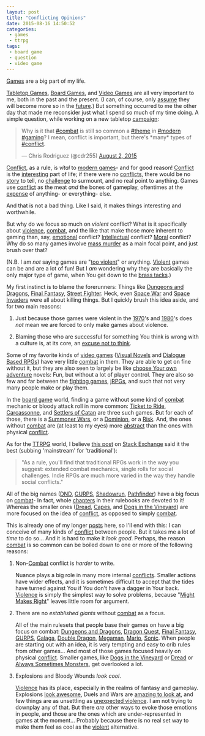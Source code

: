 ```yaml
---
layout: post
title: "Conflicting Opinions"
date: 2015-08-16 14:50:52
categories:
 - games
 - ttrpg
tags:
 - board game
 - question
 - video game
---
```



[Games][games] are a big part of my life.

[Tabletop Games][ttrpg], [Board Games][board games], and
[Video Games][vidya] are all very important to me, both in the past
and the present. (I can, of course, only [assume][xkcdassume] they
will become more so in the [future][future].) But something occurred to me the
other day that made me reconsider just what I spend so much of my time
doing. A simple question, while working on a new tabletop [campaign][ttrpgcamp]:

<blockquote class="twitter-tweet" lang="en">
  <p lang="en" dir="ltr">Why is it that
    <a href="https://twitter.com/hashtag/combat?src=hash">#combat</a>
    is still so common a
    <a href="https://twitter.com/hashtag/theme?src=hash">#theme</a> in
    <a href="https://twitter.com/hashtag/modern?src=hash">#modern</a>
    <a href="https://twitter.com/hashtag/gaming?src=hash">#gaming</a>?
    I mean, conflict is important, but there&#39;s *many* types of
    <a href="https://twitter.com/hashtag/conflict?src=hash">#conflict</a>.
  </p>
  &mdash; Chris Rodriguez (@cdr255)
  <a href="https://twitter.com/cdr255/status/627744475897577472">August 2, 2015</a>
</blockquote>
<script async src="//platform.twitter.com/widgets.js" charset="utf-8"></script>
<!-- more -->

[Conflict][conflict], as a rule, is *vital* to
[modern games][gamehistory]- and for good reason!
[Conflict][conflict] is the [interesting][interest] part of life; if
there were no [conflicts][conflict], there would be no [story][story]
to tell, no [challenge][challenge] to surmount, and no real point to
anything. Games use [conflict][conflict] as the meat *and* the bones
of gameplay, oftentimes at the [expense][expense] of anything- or
everything- else.

And that is not a bad thing. Like I said, it makes things interesting
and worthwhile.

But why do we focus so much on *violent* conflict? What is it
specifically about [violence][violence], [combat][combat], and the
like that make those more inherent to gaming than, say,
[emotional][emotional] conflict? [Intellectual][intellectual]
conflict? [Moral][moral] conflict? Why do so many games involve
[mass murder][mass murder nuklear power] as a main focal point, and
just brush over that?

(N.B. I am *not* saying games are "[too violent][dndviolence]" or
anything. [Violent][violence] games can be and are a lot of fun! But I
*am* wondering why they are basically the only major type of game,
when You get down to the [brass tacks][brasstacks].)

My first instinct is to blame the forerunners: Things like
[Dungeons and Dragons][dnd], [Final Fantasy][ff],
[Street Fighter][sf]. Heck, even [Space War][spacewar] and
[Space Invaders][spaceinv] were all about killing things. But I
quickly brush this idea aside, and for two main reasons:

1. Just because those games were violent in the [1970][seventies]'s
and [1980][eighties]'s does *not* mean we are forced to only make
games about violence.
   
2. Blaming those who are successful for something You think is wrong
   with a culture is, at its core, an [excuse not to think][excuse].

Some of my favorite kinds of [video games][vidya]
([Visual Novels][vns] and [Dialogue Based RPGs][dialog]) have very
little [combat][combat] in them. They are able to get on fine without
it, but they are also seen to largely be like
[choose Your own adventure][cyoa] novels: Fun, but without a lot of
player control. They are also so few and far between the
[fighting games][fighting], [jRPGs][jrpg], and such that not very many
people make or play them.

In the [board game][board games] world, finding a game without some
kind of [combat][combat] mechanic or bloody attack roll in more
common: [Ticket to Ride][ticket], [Carcassonne][carcass], and
[Settlers of Catan][catan] are three such games. But for each of
those, there is a [Summoner Wars][summoner], or a
[Dominion][dominion], or a [Risk][risk]. And, the ones without
[combat][combat] are (at least to my eyes) more [abstract][abstract]
than the ones with physical [conflict][conflict].

As for the [TTRPG][ttrpg] world, I believe [this post][stackpost] on
[Stack Exchange][stack] said it the best (subbing 'mainstream' for
'traditional'):

> "As a rule, you'll find that traditional RPGs work in the
> way you suggest: extended combat mechanics, single rolls for social
> challenges. Indie RPGs are much more varied in the way they handle
> social conflicts."

All of the big names ([DND][dnd], [GURPS][gurps], [Shadowrun][shadow],
[Pathfinder][pf]) have a big focus on [combat][combat]- In fact, whole
[chapters][combatchap] in their rulebooks are devoted to it! Whereas
the smaller ones ([Dread][dread], [Capes][capes], and
[Dogs in the Vineyard][ditv]) are more focused on the idea of
[conflict][conflict], as opposed to simply [combat][combat].

This is already one of my longer [posts][posts] here, so I'll end with
this: I can conceive of many kinds of [conflict][conflict] between
people. But it takes me a lot of *time* to do so... And it is hard to
make it *look good*.  Perhaps, the reason [combat][combat] is so
common can be boiled down to one or more of the following reasons:

1. Non-[Combat][combat] conflict is *harder* to write.

   Nuance plays a big role in many more internal
   [conflicts][conflict]. Smaller actions have wider effects, and it
   is sometimes difficult to accept that the tides have turned against
   You if You don't have a dagger in Your back. [Violence][violence]
   is simply the simplest way to solve problems, because "[Might Makes
   Right][might]" leaves little room for argument.

2. There are no *established giants* without [combat][combat] as a
   focus.

   All of the main rulesets that people base their games on have a big
   focus on combat: [Dungeons and Dragons][dnd],
   [Dragon Quest][dorakue], [Final Fantasy][ff], [GURPS][gurps],
   [Galaga][galaga], [Double Dragon][dd], [Megaman][mm], [Mario][smb],
   [Sonic][sonic]. When people are starting out with an idea, it is
   very tempting and easy to crib rules from other games... And most
   of those games focused heavily on physical
   [conflict][conflict]. Smaller games, like
   [Dogs in the Vineyard][ditv] or [Dread][dread] or
   [Always Sometimes Monsters][asm], get overlooked a lot.

3. Explosions and Bloody Wounds *look cool*.

   [Violence][violence] has its place, especially in the realms of
   fantasy and gameplay. Explosions [look awesome][explosions], Duels
   and Wars are [amazing to look at][wars], and few things are as
   unsettling as [unexpected violence][surprise]. I am not trying to
   downplay any of that. But there *are* other ways to evoke those
   emotions in people, and those are the ones which are
   under-represented in games at the moment... Probably because there
   is no real set way to make them feel as cool as the
   [violent][violence] alternative.


[games]: http://www.toftandtoddy.com/categories/#Games "Games are such a large part of my life. As an introverted, anxiety ridden young man, games provide a common ground for me to interact with people in a structured environment. The shared common interest really helps a lot. I also really enjoy storytelling, fantasy / science fiction, and competition... which games (at least the ones I tend to play) have in spades."
[ttrpg]: https://en.wikipedia.org/wiki/Tabletop_role-playing_game "Tabletop Role Playing Games are something I always keep separate from Board Games, because of the complete difference in standards and culture between them. Tabletop Role Playing Games use pencils and paper, often dice or counters, and sometimes miniatures or a grid or cards. The focus on the game is more on playing a character as opposed to fulfilling a condition or getting the most points."
[board games]: https://en.wikipedia.org/wiki/Board_game "Board Games, on the other hand, tend to use... boards... and dice, often include cards, counters, and miniatures, and sometimes use pencils, booklets, or other small pieces. The main benefits for board games is they are contained experiences (play in one night) and generally have a small learning curve / commitment compared to ttrpgs."
[vidya]: https://en.wikipedia.org/wiki/Video_game "Video Games are often what people think of when You use the term 'Gaming' nowadays. I tend to view them as a subset of games. I don't talk about video games as often as tabletop games, but I do play a good amount of them... especially older (style) video games."
[xkcdassume]: https://xkcd.com/1339/ "Asserting anything without much basis in fact is a dangerous thing to do, but in this case I think I am fairly safe. I would give up a great many things if I had to, but games (especially ttrpgs) have so few costs and such a wide area of benefits that I can't imagine giving them up for any reason."
[future]: https://xkcd.com/887/ "What's cool about the future is that You never really know what is going to happen. For people with anxiety issues, that can also be a big point of worry... which is something games help me with a lot. Kind of like a good book, TV show, album, or movie, a good game relaxes people, takes them out of their life and into a world with clearly defined rules and borders."
[ttrpgcamp]: https://en.wikipedia.org/wiki/History_of_role-playing_games "In line with the rest of this article, the term 'campaign' is used to refer to an ongoing ttrpg game. It's a holdover from the origins of ttrpgs: Tabletop War Games, where they would have military campaigns which could last years. Even that term comes from a violent origin, though not necessarily so... Interesting to note."
[conflict]: http://www.plotsinc.com/sitenew/column_art_13.html "Conflict is life, in many ways... Everything from deciding what to make for breakfast to making love is (or at least can be described as) some kind of conflict. Very few things in life are completely devoid of conflict. No wonder it is at the core of gaming."
[gamehistory]: https://en.wikipedia.org/wiki/History_of_games "Games have existed for all of human history. From the simplest sports and gambling games to the complex behemoths we have today, one thing has always remained constant: Games were able to be won and lost. This conflict is still central to many games today, and for good reason. "
[interest]: https://www.goodreads.com/quotes/647970-boredom-is-the-inner-conflict-we-suffer-when-we-lose "There are plenty of boring bits to life... Some might cite their jobs, or waiting for something, or doing chores. But see, the thing that *makes* them boring is the lack of conflict! Of course taking out the trash isn't going to be interesting: There is no real potential for conflict there (aside from a smell or bugs happening if You don't do it quickly enough)."
[story]: http://gamingindustryiq.com/2013/09/27/the-importance-of-gaming-narratives/ "Story has always be omni-important to me, in most recreation and forms of media I choose to consume. Only recently have I decided that I much prefer games with an implicit story, and that is only a reaction to the overabundance of games that have either boring or overlooked gameplay in exchange for a rich and detailed story. More on that in a later post."
[challenge]: http://www.storyboardthat.com/articles/education/types-of-literary-conflict "Overcoming a challenge is so central to storytelling that literary conflict is defined in the type of challenge that needs to be surmounted. Man vs Man, Man vs Self, Man vs Environment... They are all defining the kind of challenge the person is going through in the story."
[expense]: https://en.wikipedia.org/wiki/Balance_(game_design) "I think that (usually) sacrificing any part of a game for any other part is a pretty bad idea. Too little story and there is no point to what You are doing, and too little gameplay and the game isn't fun to play or watch. It's the combination that makes it perfect, and in a big way the genres of video games that have sprung up in the last 5 years are just the sweet spots that click with a large amount of people. More on that later."
[violence]: http://readwrite.com/2012/12/31/do-violent-video-games-really-cause-violent-behavior "I am NOT against violence (or sex, for that matter. More on that later.) in games or media in general. I just find it odd that violent conflict is the clear outlier in modern games, across many different media. Why should that be? For a well rounded experience, *all* types of conflict are important and valid, not just violent... so why focus so much on that specific one?"
[combat]: http://www.gamasutra.com/view/feature/175950/the_fundamental_pillars_of_a_.php "Combat is largely the focus of many games. Strategy games, jRPGs, d20, GURPS, CCGs, and more are all centered around two or more people participating in some kind of violent conflict. And, even when the conflict itself isn't violent (like, say, an argument) they still use the same mechanics... Just subbing in a word here, or an opening paragraph there, and keeping on keeping on. Combat is a lot of fun, but arguing is very different from fighting. Why shouldn't it play differently, too?"
[emotional]: https://en.wikipedia.org/wiki/Emotional_conflict "Emotional conflict. Do I want this? Do I love her? Do I feel this way, or that way? Why do I feel this way? Why can't I stop this? What are You doing? Please let me be! Should I lie, or tell the truth? Will they still accept me? Am I too weird? What if they hate me? I disagree with this. These kinds of conflicts are all valid, and should not be resolved exclusively on the battlefield."
[intellectual]: https://en.wikipedia.org/wiki/Argument "Intellectual conflict. I am right. You are wrong. Why is this here? What did this person do? Where should we go next? Please don't do that. You are being stupid. That is mine, not Yours. What should I buy with this money? How can I make ends meet? Who is this person really talking about? Why can't I understand this? These kinds of conflicts tend to be solved using 'Skill Checks'- single die rolls, and can often ruin a role playing experience because of that design decision."
[moral]: http://www.beyondintractability.org/essay/intolerable-moral-differences "Moral conflict. Should I do this? Is this the right way? Can I abide that kind of behavior? How should we deal with this? When will I have to speak up against this? Has this spiraled out of control? Why are people acting this way? What is it that people really need? What can I do to help? These are often glossed over, quickly, due in part to two things: First, their lack of rules in otherwise rule-complete games. Second (and more important), too many other rules to suddenly involve a half hour of roleplay without grinding the session to a halt."
[mass murder nuklear power]: http://www.nuklearpower.com/2006/02/21/episode-664-civics/ "It's always struck me as a little odd that we casually overlook this fact. Lord of the Rings, The Dark Crystal, etc. all have a lot of fighting, but no where NEAR as much murder as the average dnd campaign or Final Fantasy game. How is it that this has become so common in games? In part, I think I blame things like Pokemon... but I'll talk about that in a later post."
[dndviolence]: https://en.wikipedia.org/wiki/Dungeons_%26_Dragons_controversies "Since the nineties (or even before that) there has been a fairly widespread campaign against violence and sexual themes in gaming. I am personally for both of those things, in their proper place. I would never try to ban a game because it is 'too violent' or 'too sexual'. BUT! I am of the opinion that not *every* game needs ultra-violence or cheesecake... and *selectively* sexualizing or being violent against a specific gender or what have You is reprehensible. More on that later."
[brasstacks]: https://en.wiktionary.org/wiki/get_down_to_brass_tacks "This has always been an interesting saying to me, because it has survived to this day in one form or another, even though very few people deal with the issue it still refers to: Sewing."
[dnd]: https://en.wikipedia.org/wiki/Dungeons_%26_Dragons "Dungeons and Dragons... Such a landmark game. But, it is also one I have many issues with nowadays. It is trying to appeal to the widest set of people (which, as a content creator, I understand) and has made so many questionable design decisions since the first edition that it is hard to recommend today. If You are really interested in it, try out Pathfinder, because it is 3rd edition (the one with the widest player base and the fewest oversimplifications) with some cool modifications... or OSRIC, which is a cleaned up version of first edition style rules."
[ff]: https://en.wikipedia.org/wiki/Final_Fantasy "Final Fantasy is the quintessential jRPG for the west. Dragon Quest never quite took hold over here like it did in Japan. Up until Final Fantasy VI, Final Fantasy was such a shining example of what a good jRPG should be. It morphed into something else for VII, VIII, IX, and X... which I liked, but was different. And then, nowadays, it is simplified and focused too much on the glitz to be as fun as it used to be."
[sf]: https://en.wikipedia.org/wiki/Street_Fighter "I am not a big Street Fighter fan. It seems like the McDonald's of fighting games to me, to be honest: You always know what to expect, You can always rely on it and come back to it, and it kind of started the whole genre (or at least made the standards of the genre what they are). I've always preferred Guilty Gear, Dark Stalkers, Mortal Kombat, and Tekken."
[spacewar]: https://en.wikipedia.org/wiki/Spacewar_(video_game) "Space War! I *love* space war! It is a great piece of tech from a long time ago (pre-pong, even!) and has things like gravity whips, even back then. It is a shining example of what a video game should be, and is my favorite game for the Atari 2600 (which it was ported to)."
[spaceinv]: https://en.wikipedia.org/wiki/Space_Invaders "Space Invaders (and it's style of game) is my dad's favorite genre of arcade game. He loves shooting complicated formations of enemies in one of three ships, and dealing with whatever comes with it. I can see the charm, but I tend to get bored with those games pretty quickly compared to something like Life Force or Stargunner."
[seventies]: https://en.wikipedia.org/wiki/1970s "The Seventies were, in many ways, a golden age for gaming. Dnd, Traveler, Atari, and more all got their start in the 70s. I have a lot of respect for games from this era."
[eighties]: https://en.wikipedia.org/wiki/1980s "The Eighties were a Silver Age for gaming. Nintendo, Sega, Atari, Dnd 2E, GURPS, PCs, Board Games, Discs, Cartridges, Cassettes... The list goes on. So much came out of that decade for games... A lot of good. And, admittedly, a lot of bad, too."
[excuse]: https://youtu.be/cHIP9UtkQDQ?t=795 "The AVGN's quote here is one that I have a lot of respect for. I think a lot of people eventually use these kinds of excuses, that keep them from thinking, in order to end arguments and cease conversation on whatever topic. I *despise* that. Thinking and conversation are always good things."
[vns]: http://www.katawa-shoujo.com/ "Visual Novels are games like Katawa Shoujo (which, if You haven't played yet, go do it now! This link will go to their site!) which are almost exclusively dialogue with the player making choices as the game goes on, and those choices are all of the gameplay that there tends to be. (NB These are different from Dating Sims in that they don't show any stats, are not stat based to begin with, and don't *have* to be about dating someone."
[dialog]: http://www.hardcoregaming101.net/asmonsters/asmonsters.htm "Games like Life is Strange and Always Sometimes Monsters are right up my alley. My friends have categorized them as 'Games where You walk around and talk to people', and I think that that is fair. That is most of the gameplay in those games, making them starkly similar to Visual Novels in a way... aside from the graphics, and the overall presentation."
[cyoa]: https://en.wikipedia.org/wiki/Choose_Your_Own_Adventure "Choose Your Own Adventure Books! I *loved* them when I was in fifth grade; I must have read every single one that my school had at the time. They were awesome, for what they were. But, in a game, there should be a little more player control than they afforded their readers."
[fighting]: https://en.wikipedia.org/wiki/Fighting_game "Fighting games are one of the few always-able-to-be-played-with-two-players games that we had growing up. As someone with a younger brother and a penchant for sprawling single player experiences, I've played a great many of them over the years. They are by no means my favorite kind of game, but they can be a lot of fun. And they are *certainly* violent, no matter how cutesy the violence is presented."
[jrpg]: https://en.wikipedia.org/wiki/History_of_Eastern_role-playing_video_games "JRPG is a term which confuses a lot of people upon their hearing it for the first time: It *does* stand for Japanese Role Playing Game. But, Google that and You'll find the TTRPG variety fitting that moniker. And, just because an RPG comes from Japan doesn't mean it is a jRPG. A jRPG is a largely menu-based, turn based RPG with simplified mechanics, pre-made characters, and an often linear plot line."
[ticket]: http://www.daysofwonder.com/tickettoride/en/usa/ "Ticket to Ride is a very Abstracted game: You are building rail lines across a map, and have to complete a continuous line from one point to another in order to score points. Obviously not a violent game, but also obviously very far removed from individual interaction (in game, at least... Players interact a lot, kind of like poker)."
[carcass]: https://boardgamegeek.com/boardgame/822/carcassonne "Carcassonne! I *love* Carcassonne, simply because it lets people who otherwise wouldn't play board games easily play a game with people who have been playing for ages. It has that simplicity of form that Go, Chess, or Checkers has... and that makes it timeless, to me. It is a very well put together games." 
[catan]: https://en.wikipedia.org/wiki/Catan "Of the three big Euro games of the board game renaissance, Catan is probably the one I like the least. This is because of its design: It is a game based around trade, relationships, intrigue, and die rolls. It begs for a lot of people to play it, and I do not often have a lot of people around me. That said, when I *do* have a good amount of people around, it has always been pretty fun." 
[summoner]: http://www.plaidhatgames.com/games/summoner-wars "Summoner Wars is a great game. It's a 1 on 1, card based, grid based war game. Think Magic: the Gathering but with a grid and troops instead of summons on an abstract battlefield." 
[dominion]: https://en.wikipedia.org/wiki/Dominion_(card_game) "Dominion is the definitive deck building game. It's violent because of its system of attack cards and defense cards, but other than that is very abstracted. You build a deck which represents Your dominion, and You are trying to get the most plots of land in the group (the plots of land are worth victory points depending on their size, and attack cards do bad things to them, resulting in negative victory points). It is very fun, and a good game for people new to the genre." 
[risk]: https://en.wikipedia.org/wiki/Risk_(game) "Risk... I will be honest here. I have never really liked risk. It isn't so much the length, the mechanics, the setting, or any one thing... It is, instead, their specific combination. People get bored of playing it halfway through, and that leaves me with gamer-blue-balls, which I hate having. So, yeah, not a huge fan of Risk." 
[abstract]: http://www.gamasutra.com/blogs/SergeyMohov/20131121/205357/Levels_of_Abstraction_in_Game_Design.php "Abstraction as a means to avoid violent conflict is fine, but it often turns off many kinds of gamers. Most of the ones I know prefer having actions and consequences, on an individual level, to a nationwide level. More on this in a later post." 
[stackpost]: http://meta.stackexchange.com/questions/68384/whats-the-difference-between-stack-overflow-and-programmers-se "This is actually a very interesting concept to me. Why do we simply accept that TTRPGs, in their most common form, focus so much on combat? The mechanic listed in their namesake is 'Role Playing', not 'Combat', so why isn't the focus on Role Playing?" 
[stack]: http://stackexchange.com/ "Stack Exchange is a great site, but closes a *lot* of its questions prematurely. To their credit, they leave them up... But still, it'd be better to not interrupt the discourse unnecessarily." 
[gurps]: https://en.wikipedia.org/wiki/GURPS "I have never actually played a game of GURPS. But I have seen them played, and read the books a bunch. The main thing keeping me from running it is that it is just as crunchy as Dnd 3e, which I have moved away from because of its heavy handed rules. And yes, in both of those I *could* just ignore the rules I didn't like... But if the rules are *there*, I feel a compulsion to use them... Especially when other systems simply don't have those rules, and we could play them instead."
[shadow]: https://en.wikipedia.org/wiki/Shadowrun "Shadowrun is an interesting game, but one with a heavy bend toward player mortality. I would recommend against it except for the crunchiest of groups, because that is truly the only way You will not suffer player death on a grand scale." 
[pf]: http://paizo.com/pathfinderRPG/prd/ "Pathfinder is always a good system to play, if You are okay with the amount of rules it has, its focus on grid based combat, and the heavy bend it has taken towards being more video game like (Much like Dnd 3.5E before it." 
[combatchap]: http://paizo.com/pathfinderRPG/prd/combat.html "This has always mystified me. Even for games without a huge combat focus, they still tend to include this chapter for one reason or another. Why have a whole chapter devoted to killing things in a game where You shouldn't be killing things left and right? It's very hypocritical." 
[dread]: https://en.wikipedia.org/wiki/Dread_RPG "Dread RPG is an awesome game. It is played with a tower of blocks (not unlike Jenga), where each pull represents the players doing something extraordinary or going beyond their abilities. It has a heavy horror theme, and is one of the best Indie RPGs I have run in a long time." 
[capes]: http://www.museoffire.com/Games/ "Capes RPG is the other great Indie RPG I have run recently. It uses a betting system and a d6 to decide who controls the end of a conflict, and characters clash in order to force their wills on a situation. It is very interesting, and I recommend it to any group with decent role playing skills." 
[ditv]: https://en.wikipedia.org/wiki/Dogs_in_the_Vineyard "Dogs in the Vineyard is a game I am currently planning to run. Using a more poker-like system than Capes RPG, it has different stages of conflict (only some of them violent) and usually starts conflict non-violently. We are running it in a post-apocalyptic setting, with a Neo-Santa-Muerte ethos to it." 
[posts]: http://www.toftandtoddy.com/archives/ "This post marks the 32nd post on my blog (with 21 of them being since I switched to this site and hexo). I am hoping to write more, but the style of post I tend to write (with the big title-texts and the wiki-style linking) takes me a long time to get out. I'm tempted to try to put out at minimum one post a week, but I am purposefully committing to this in a title text that I know very few people will read." 
[might]: https://en.wikipedia.org/wiki/Might_makes_right "Might makes Right is one saying I have always disagreed with on a moral basis, but one I have seen again and again come into play in my lifetime. It is an unfortunately common practice, and one which I try to fight whenever I can... Which is why I am trying to suss out nonviolent conflict in games." 
[dorakue]: https://en.wikipedia.org/wiki/Dragon_Quest "Dragon Quest is a fun series, with art by Akira Toriyama (of Dragonball fame). But it never really took off in the US, and so we often miss releases over here. It is unfortunate, but at least there is a dedicated fan base online." 
[galaga]: https://en.wikipedia.org/wiki/Galaga "Galaga is the game most people think of when they say Space Invaders, I have found. I prefer Galaga to Space Invaders, but Stargunner or Darius to Galaga. I suppose that is a result of when I was born." 
[dd]: https://en.wikipedia.org/wiki/Double_Dragon "I have only rarely enjoyed Beat 'Em Ups for more than a few minutes. Games like 'Double Dragon' and 'Battletoads' (and 'Battletoads vs Double Dragon' are the reason for that; they can be a lot of fun for two players, and provide a lot of challenge alone." 
[mm]: https://en.wikipedia.org/wiki/Mega_Man "Megaman! The Ultimate Fighting Robot! Technically he has never hurt a human... but he certainly earned his epithet of the 'Blue Bomber' over here in the US. That said, I am very excited for Mighty No. 9." 
[smb]: https://en.wikipedia.org/wiki/Super_Mario_Bros. "Super Mario Brothers was the flagship game for the NES, and is largely ascribed the honor of saving the Video Game Industry when it came out. It is a lot of fun, but as Game Theory's MatPat pointed out, he is quite violent... He likes to jump on enemies (crushing them), which is the most painful way to be killed." 
[sonic]: https://en.wikipedia.org/wiki/Sonic_the_Hedgehog_(series) "Sonic, the Blue Blur. He only ever really is violent towards Dr. Eggman (all of the other robots are really prisons for his friends, look it up) in his first games, but later on takes on a much more violent (albeit cartoony no-blood violence) style of gameplay. " 
[asm]: http://www.vagabonddog.com/asm/ "Always Sometimes Monsters is a stand-out RPG Maker game where You might not play the Hero of a story. It is largely choice based, and definitely fits in to the 'walk-around-and-talk-to-people' genre I mentioned in my Dialogue Based RPG title text." 
[explosions]: https://www.youtube.com/watch?v=Sqz5dbs5zmo "Michael Bay style explosions are so cool to look at, even when the Strip Club effect kicks in (where interesting things cease to be interesting because You are surrounded by them for too long). I love stories with explosions, but I *also* love stories where the most explosive thing that happens is a gust of wind knocking some papers to the floor." 
[wars]: https://www.youtube.com/watch?v=gXC-jJhFaUI "Few things are as awe inspiring as a battalion on the move. Movies like LOTR and 300 took full advantage of this, and resulting battles can be very chaotic at times, which is very interesting for the eye to see. But those kinds of awe can also be inspired in other things, I am sure of it. Like in Newsies, maybe, or in Les Miserables." 
[surprise]: http://changinghand.deviantart.com/art/Sneak-Attack-393826472 "This is how a lot of people do 'Horror': Surprise violence. I prefer the kind of horror that gets in Your head, and messes with You, making You question Your safety without needless bloodshed. Of course, that is much more difficult to pull off... But still." 

